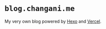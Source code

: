 # `blog.changani.me`

My very own blog powered by [Hexo](http://hexo.io/) and [Vercel](https://vercel.com).
